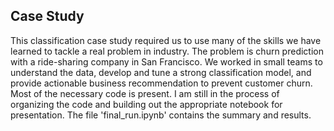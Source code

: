 ## Case Study

This classification case study required us to use many of the skills we have learned to tackle a real
problem in industry. The problem is churn prediction with a ride-sharing
company in San Francisco. We worked in small teams to understand the data, develop and tune a strong classification model, and provide actionable business recommendation to prevent customer churn. Most of the necessary code is present. I am still in the process of organizing the code and building out the appropriate notebook for presentation. The file 'final_run.ipynb' contains the summary and results.
